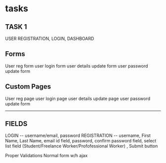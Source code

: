 # tasks

TASK 1 
------

USER REGISTRATION, LOGIN, DASHBOARD

Forms
---
User reg form
user login form 
user details update form
user password update form

Custom Pages
---
User reg page
user login page 
user details update page
user password update form

---

FIELDS
---
LOGIN -- username/email, password
REGISTRATION -- username, First Name, Last Name, email id field, password, confirm password field, select list field (Student/Freelance Worker/Profofessional Worker) , Submit button

Proper Validations
Normal form w/h ajax

